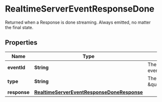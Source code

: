 

# RealtimeServerEventResponseDone

Returned when a Response is done streaming. Always emitted, no matter the final state.

## Properties

| Name | Type | Description | Notes |
|------------ | ------------- | ------------- | -------------|
|**eventId** | **String** | The unique ID of the server event. |  |
|**type** | **String** | The event type, must be \&quot;response.done\&quot;. |  |
|**response** | [**RealtimeServerEventResponseDoneResponse**](RealtimeServerEventResponseDoneResponse.md) |  |  |



